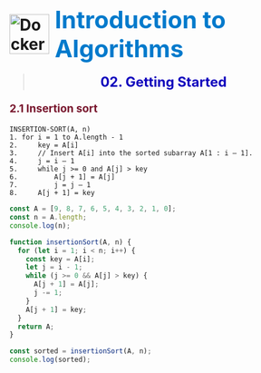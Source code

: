 <h1 style="display: flex; align-items: center; justify-content: center; gap: 10px;">
  <img src="https://cdn.jsdelivr.net/gh/devicons/devicon@latest/icons/thealgorithms/thealgorithms-original.svg" alt="Docker Logo" width="70">
  <span style="color:#007acc; font-size:1.5em;">Introduction to Algorithms</span>
</h1>

> **<div align="center"><span style="color:#0f00bd; font-size:1.5rem;">02. Getting Started</span></div>**

#### <span style="color:#78162d; font-size:1.2rem;">2.1 Insertion sort</span>
```plaintext
INSERTION-SORT(A, n)
1. for i = 1 to A.length - 1
2.     key = A[i]
3.     // Insert A[i] into the sorted subarray A[1 : i – 1].
4.     j = i – 1
5.     while j >= 0 and A[j] > key
6.         A[j + 1] = A[j]
7.         j = j – 1
8.     A[j + 1] = key
```

```js
const A = [9, 8, 7, 6, 5, 4, 3, 2, 1, 0];
const n = A.length;
console.log(n);

function insertionSort(A, n) {
  for (let i = 1; i < n; i++) {
    const key = A[i];
    let j = i - 1;
    while (j >= 0 && A[j] > key) {
      A[j + 1] = A[j];
      j -= 1;
    }
    A[j + 1] = key;
  }
  return A;
}

const sorted = insertionSort(A, n);
console.log(sorted);
```